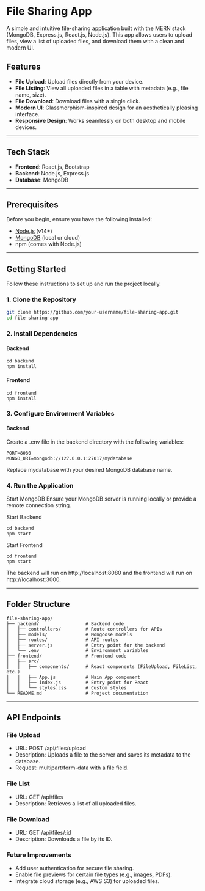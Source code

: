 # File Sharing App

A simple and intuitive file-sharing application built with the MERN stack (MongoDB, Express.js, React.js, Node.js). This app allows users to upload files, view a list of uploaded files, and download them with a clean and modern UI.

## Features

- **File Upload**: Upload files directly from your device.
- **File Listing**: View all uploaded files in a table with metadata (e.g., file name, size).
- **File Download**: Download files with a single click.
- **Modern UI**: Glassmorphism-inspired design for an aesthetically pleasing interface.
- **Responsive Design**: Works seamlessly on both desktop and mobile devices.

---

## Tech Stack

- **Frontend**: React.js, Bootstrap
- **Backend**: Node.js, Express.js
- **Database**: MongoDB

---

## Prerequisites

Before you begin, ensure you have the following installed:

- [Node.js](https://nodejs.org/) (v14+)
- [MongoDB](https://www.mongodb.com/try/download/community) (local or cloud)
- npm (comes with Node.js)

---

## Getting Started

Follow these instructions to set up and run the project locally.

### 1. Clone the Repository

```bash
git clone https://github.com/your-username/file-sharing-app.git
cd file-sharing-app
```

### 2. Install Dependencies
#### Backend
```
cd backend
npm install
```

#### Frontend
```
cd frontend
npm install
```

### 3. Configure Environment Variables
#### Backend
Create a .env file in the backend directory with the following variables:
```
PORT=8080
MONGO_URI=mongodb://127.0.0.1:27017/mydatabase
```
Replace mydatabase with your desired MongoDB database name.

### 4. Run the Application
Start MongoDB
Ensure your MongoDB server is running locally or provide a remote connection string.

Start Backend

```
cd backend
npm start
```
Start Frontend

```
cd frontend
npm start
```
The backend will run on http://localhost:8080 and the frontend will run on http://localhost:3000.

---

## Folder Structure
```
file-sharing-app/
├── backend/                 # Backend code
│   ├── controllers/         # Route controllers for APIs
│   ├── models/              # Mongoose models
│   ├── routes/              # API routes
│   ├── server.js            # Entry point for the backend
│   └── .env                 # Environment variables
├── frontend/                # Frontend code
│   ├── src/
│   │   ├── components/      # React components (FileUpload, FileList, etc.)
│   │   ├── App.js           # Main App component
│   │   ├── index.js         # Entry point for React
│   │   └── styles.css       # Custom styles
└── README.md                # Project documentation

```

---

## API Endpoints
### File Upload
- URL: POST /api/files/upload
- Description: Uploads a file to the server and saves its metadata to the database.
- Request: multipart/form-data with a file field.

### File List
- URL: GET /api/files
- Description: Retrieves a list of all uploaded files.

### File Download
- URL: GET /api/files/:id
- Description: Downloads a file by its ID.

### Future Improvements
- Add user authentication for secure file sharing.
- Enable file previews for certain file types (e.g., images, PDFs).
- Integrate cloud storage (e.g., AWS S3) for uploaded files.
